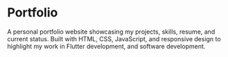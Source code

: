 # Portfolio
A personal portfolio website showcasing my projects, skills, resume, and current status. Built with HTML, CSS, JavaScript, and responsive design to highlight my work in Flutter development, and software development.
